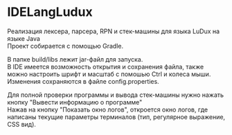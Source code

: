 # IDELangLudux

Реализация лексера, парсера, RPN и стек-машины для языка LuDux на языке Java<br/>
Проект собирается с помощью Gradle.<br/>

В папке build/libs лежит jar-файл для запуска.<br/>
В IDE имеется возможность открытия и сохранения файла, также можно настроить шрифт и масштаб с помошью Ctrl и колеса мыши.<br/>
Изменения сохраняются в файле config.properties.<br/>

Для полной проверки программы и вывода стек-машины нужно нажать кнопку "Вывести информацию о программе"<br/>
Нажав на кнопку "Показать окно логов", откроется окно логов, где написаны текущие параметры терминалов
(тип, регулярное выражение, СSS вид).
